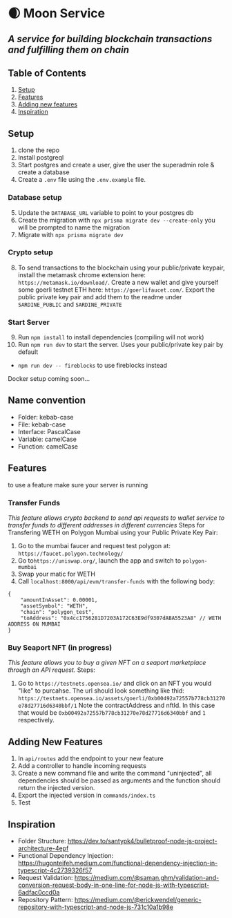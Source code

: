 # 🌒 Moon Service 
## _A service for building blockchain transactions and fulfilling them on chain_

## Table of Contents
1. [Setup](#setup)
2. [Features](#features)
3. [Adding new features](#adding-new-features)
4. [Inspiration](#inpiration)

## Setup
1. clone the repo
2. Install postgreql
3. Start postgres and create a user, give the user the superadmin role & create a database
4. Create a `.env` file using the `.env.example` file.

### Database setup
5. Update the `DATABASE_URL` variable to point to your postgres db
6. Create the migration with `npx prisma migrate dev --create-only` you will be prompted to name the migration
7. Migrate with `npx prisma migrate dev`

### Crypto setup
8. To send transactions to the blockchain using your public/private keypair, install the metamask chrome extension here: `https://metamask.io/download/`. Create a new wallet and give yourself some goerli testnet ETH here: `https://goerlifaucet.com/`. Export the public private key pair and add them to the readme under `SARDINE_PUBLIC` and `SARDINE_PRIVATE` 

### Start Server
9. Run `npm install` to install dependencies (compiling will not work)
10. Run `npm run dev` to start the server. Uses your public/private key pair by default
  - `npm run dev -- fireblocks` to use fireblocks instead

Docker setup coming soon...

## Name convention

- Folder: kebab-case
- File: kebab-case
- Interface: PascalCase
- Variable: camelCase
- Function: camelCase

## Features
to use a feature make sure your server is running

### Transfer Funds
_This feature allows crypto backend to send api requests to wallet service to transfer funds to different addresses in different currencies_
Steps for Transfering WETH on Polygon Mumbai using your Public Private Key Pair:
1. Go to the mumbai faucer and request test polygon at: `https://faucet.polygon.technology/` 
2. Go to`https://uniswap.org/`, launch the app and switch to `polygon-mumbai`
3. Swap your matic for WETH
4. Call `localhost:8000/api/evm/transfer-funds` with the following body:
```
{
    "amountInAsset": 0.00001,
    "assetSymbol": "WETH",
    "chain": "polygon_test",
    "toAddress": "0x4cc1756281D7203A172C63E9df9307dABA5523A8" // WETH ADDRESS ON MUMBAI
}
```

### Buy Seaport NFT (in progress)
_This feature allows you to buy a given NFT on a seaport marketplace through an API request._
Steps:
1. Go to `https://testnets.opensea.io/` and click on an NFT you would "like" to purcahse. The url should look something like thid: `https://testnets.opensea.io/assets/goerli/0xb00492a72557b778cb31270e78d27716d6340bbf/1` Note the contractAddress and nftId. In this case that would be `0xb00492a72557b778cb31270e78d27716d6340bbf` and `1` respectively.

## Adding New Features
1. In `api/routes` add the endpoint to your new feature
2. Add a controller to handle incoming requests
3. Create a new command file and write the command "uninjected", all dependencies should be passed as arguments and the function should return the injected version.
4. Export the injected version in `commands/index.ts`
5. Test

## Inspiration
- Folder Structure: https://dev.to/santypk4/bulletproof-node-js-project-architecture-4epf
- Functional Dependency Injection: https://hugonteifeh.medium.com/functional-dependency-injection-in-typescript-4c2739326f57
- Request Validation: https://medium.com/@saman.ghm/validation-and-conversion-request-body-in-one-line-for-node-js-with-typescript-6adfac0ccd0a
- Repository Pattern: https://medium.com/@erickwendel/generic-repository-with-typescript-and-node-js-731c10a1b98e
